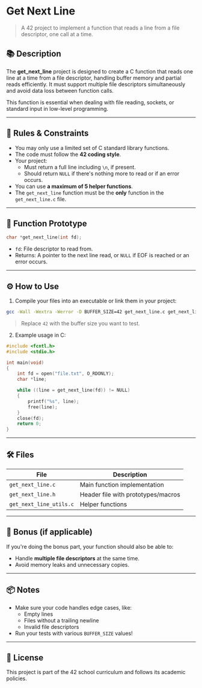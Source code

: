 # Get Next Line

> A 42 project to implement a function that reads a line from a file descriptor, one call at a time.

## 📚 Description

The **get_next_line** project is designed to create a C function that reads one line at a time from a file descriptor, handling buffer memory and partial reads efficiently. It must support multiple file descriptors simultaneously and avoid data loss between function calls.

This function is essential when dealing with file reading, sockets, or standard input in low-level programming.

---

## 🧠 Rules & Constraints

- You may only use a limited set of C standard library functions.
- The code must follow the **42 coding style**.
- Your project:
  - Must return a full line including `\n`, if present.
  - Should return `NULL` if there's nothing more to read or if an error occurs.
- You can use **a maximum of 5 helper functions**.
- The `get_next_line` function must be the **only** function in the `get_next_line.c` file.

---

## 🧪 Function Prototype

```c
char *get_next_line(int fd);
```

- `fd`: File descriptor to read from.
- Returns: A pointer to the next line read, or `NULL` if EOF is reached or an error occurs.

---

## ⚙️ How to Use

1. Compile your files into an executable or link them in your project:

```bash
gcc -Wall -Wextra -Werror -D BUFFER_SIZE=42 get_next_line.c get_next_line_utils.c -o gnl
```

> Replace `42` with the buffer size you want to test.

2. Example usage in C:

```c
#include <fcntl.h>
#include <stdio.h>

int main(void)
{
    int fd = open("file.txt", O_RDONLY);
    char *line;

    while ((line = get_next_line(fd)) != NULL)
    {
        printf("%s", line);
        free(line);
    }
    close(fd);
    return 0;
}
```

---

## 🛠️ Files

| File                  | Description                        |
|-----------------------|------------------------------------|
| `get_next_line.c`     | Main function implementation       |
| `get_next_line.h`     | Header file with prototypes/macros |
| `get_next_line_utils.c` | Helper functions                  |

---

## 🧪 Bonus (if applicable)

If you're doing the bonus part, your function should also be able to:

- Handle **multiple file descriptors** at the same time.
- Avoid memory leaks and unnecessary copies.

---

## 📦 Notes

- Make sure your code handles edge cases, like:
  - Empty lines
  - Files without a trailing newline
  - Invalid file descriptors
- Run your tests with various `BUFFER_SIZE` values!

---

## 📜 License

This project is part of the 42 school curriculum and follows its academic policies.
